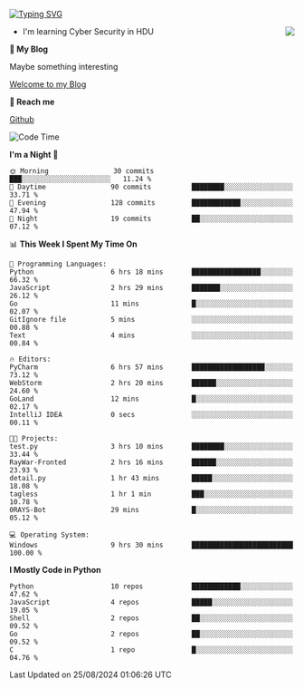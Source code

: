 [![Typing SVG](https://readme-typing-svg.herokuapp.com?font=Fira+Code&pause=1000&random=false&width=450&height=60&lines=Hello+%F0%9F%91%8B%F0%9F%8F%BB;I'm+JBNRZ)](https://git.io/typing-svg)

<a href="#">
  <img align="right" src="https://github-readme-stats.vercel.app/api?username=JBNRZ&show_icons=true&bg_color=15,f2f7fd,E0EAFC" />
</a>

- I'm learning Cyber Security in HDU

 **🌱 My Blog**

Maybe something interesting

[Welcome to my Blog](https://jbnrz.com.cn/)

 **💬 Reach me** 

[Github](https://github.com/JBNRZ)


<!--START_SECTION:waka-->
![Code Time](http://img.shields.io/badge/Code%20Time-645%20hrs%2021%20mins-blue)

**I'm a Night 🦉** 

```text
🌞 Morning                30 commits          ███░░░░░░░░░░░░░░░░░░░░░░   11.24 % 
🌆 Daytime                90 commits          ████████░░░░░░░░░░░░░░░░░   33.71 % 
🌃 Evening                128 commits         ████████████░░░░░░░░░░░░░   47.94 % 
🌙 Night                  19 commits          ██░░░░░░░░░░░░░░░░░░░░░░░   07.12 % 
```


📊 **This Week I Spent My Time On** 

```text
💬 Programming Languages: 
Python                   6 hrs 18 mins       █████████████████░░░░░░░░   66.32 % 
JavaScript               2 hrs 29 mins       ███████░░░░░░░░░░░░░░░░░░   26.12 % 
Go                       11 mins             █░░░░░░░░░░░░░░░░░░░░░░░░   02.07 % 
GitIgnore file           5 mins              ░░░░░░░░░░░░░░░░░░░░░░░░░   00.88 % 
Text                     4 mins              ░░░░░░░░░░░░░░░░░░░░░░░░░   00.84 % 

🔥 Editors: 
PyCharm                  6 hrs 57 mins       ██████████████████░░░░░░░   73.12 % 
WebStorm                 2 hrs 20 mins       ██████░░░░░░░░░░░░░░░░░░░   24.60 % 
GoLand                   12 mins             █░░░░░░░░░░░░░░░░░░░░░░░░   02.17 % 
IntelliJ IDEA            0 secs              ░░░░░░░░░░░░░░░░░░░░░░░░░   00.11 % 

🐱‍💻 Projects: 
test.py                  3 hrs 10 mins       ████████░░░░░░░░░░░░░░░░░   33.44 % 
RayWar-Fronted           2 hrs 16 mins       ██████░░░░░░░░░░░░░░░░░░░   23.93 % 
detail.py                1 hr 43 mins        █████░░░░░░░░░░░░░░░░░░░░   18.08 % 
tagless                  1 hr 1 min          ███░░░░░░░░░░░░░░░░░░░░░░   10.78 % 
0RAYS-Bot                29 mins             █░░░░░░░░░░░░░░░░░░░░░░░░   05.12 % 

💻 Operating System: 
Windows                  9 hrs 30 mins       █████████████████████████   100.00 % 
```

**I Mostly Code in Python** 

```text
Python                   10 repos            ████████████░░░░░░░░░░░░░   47.62 % 
JavaScript               4 repos             █████░░░░░░░░░░░░░░░░░░░░   19.05 % 
Shell                    2 repos             ██░░░░░░░░░░░░░░░░░░░░░░░   09.52 % 
Go                       2 repos             ██░░░░░░░░░░░░░░░░░░░░░░░   09.52 % 
C                        1 repo              █░░░░░░░░░░░░░░░░░░░░░░░░   04.76 % 
```




 Last Updated on 25/08/2024 01:06:26 UTC
<!--END_SECTION:waka-->
